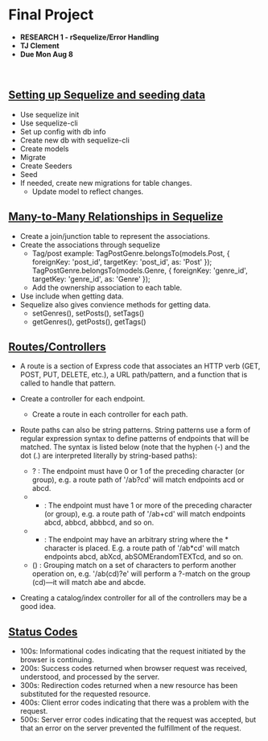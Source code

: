 # Final Project

- **RESEARCH 1 - rSequelize/Error Handling**
- **TJ Clement**
- **Due Mon Aug 8**

<br>

## [Setting up Sequelize and seeding data](https://itnext.io/overcoming-sequelize-hiccups-24e916ebb4c4)

- Use sequelize init
- Use sequelize-cli
- Set up config with db info
- Create new db with sequelize-cli
- Create models
- Migrate
- Create Seeders
- Seed
- If needed, create new migrations for table changes.
  - Update model to reflect changes.

## [Many-to-Many Relationships in Sequelize](https://khalilstemmler.com/articles/sequelize-tags-junction-pattern/)

- Create a join/junction table to represent the associations.
- Create the associations through sequelize
  - Tag/post example:
    TagPostGenre.belongsTo(models.Post, { foreignKey: 'post_id', targetKey: 'post_id', as: 'Post' });
    TagPostGenre.belongsTo(models.Genre, { foreignKey: 'genre_id', targetKey: 'genre_id', as: 'Genre' });
  - Add the ownership association to each table.
- Use include when getting data.
- Sequelize also gives convience methods for getting data.
  - setGenres(), setPosts(), setTags()
  - getGenres(), getPosts(), getTags()

## [Routes/Controllers](https://developer.mozilla.org/en-US/docs/Learn/Server-side/Express_Nodejs/routes)

- A route is a section of Express code that associates an HTTP verb (GET, POST, PUT, DELETE, etc.), a URL path/pattern, and a function that is called to handle that pattern.
- Create a controller for each endpoint.
  - Create a route in each controller for each path.
- Route paths can also be string patterns. String patterns use a form of regular expression syntax to define patterns of endpoints that will be matched. The syntax is listed below (note that the hyphen (-) and the dot (.) are interpreted literally by string-based paths):

  - ? : The endpoint must have 0 or 1 of the preceding character (or group), e.g. a route path of '/ab?cd' will match endpoints acd or abcd.
  - - : The endpoint must have 1 or more of the preceding character (or group), e.g. a route path of '/ab+cd' will match endpoints abcd, abbcd, abbbcd, and so on.
  - - : The endpoint may have an arbitrary string where the * character is placed. E.g. a route path of '/ab*cd' will match endpoints abcd, abXcd, abSOMErandomTEXTcd, and so on.
  - () : Grouping match on a set of characters to perform another operation on, e.g. '/ab(cd)?e' will perform a ?-match on the group (cd)—it will match abe and abcde.

- Creating a catalog/index controller for all of the controllers may be a good idea.

## [Status Codes](https://kinsta.com/blog/http-status-codes/)

- 100s: Informational codes indicating that the request initiated by the browser is continuing.
- 200s: Success codes returned when browser request was received, understood, and processed by the server.
- 300s: Redirection codes returned when a new resource has been substituted for the requested resource.
- 400s: Client error codes indicating that there was a problem with the request.
- 500s: Server error codes indicating that the request was accepted, but that an error on the server prevented the fulfillment of the request.
